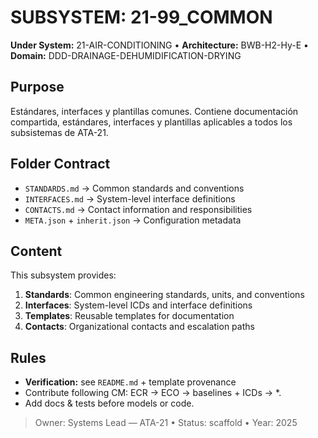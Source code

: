 # SUBSYSTEM: 21-99_COMMON

**Under System:** 21-AIR-CONDITIONING • **Architecture:** BWB-H2-Hy-E • **Domain:** DDD-DRAINAGE-DEHUMIDIFICATION-DRYING

## Purpose

Estándares, interfaces y plantillas comunes. Contiene documentación compartida, estándares, interfaces y plantillas aplicables a todos los subsistemas de ATA-21.

## Folder Contract

- `STANDARDS.md` → Common standards and conventions
- `INTERFACES.md` → System-level interface definitions
- `CONTACTS.md` → Contact information and responsibilities
- `META.json` + `inherit.json` → Configuration metadata

## Content

This subsystem provides:

1. **Standards**: Common engineering standards, units, and conventions
2. **Interfaces**: System-level ICDs and interface definitions
3. **Templates**: Reusable templates for documentation
4. **Contacts**: Organizational contacts and escalation paths

## Rules

- **Verification:** see `README.md` + template provenance
- Contribute following CM: ECR → ECO → baselines + ICDs → *.
- Add docs & tests before models or code.

> Owner: Systems Lead — ATA-21 • Status: scaffold • Year: 2025
